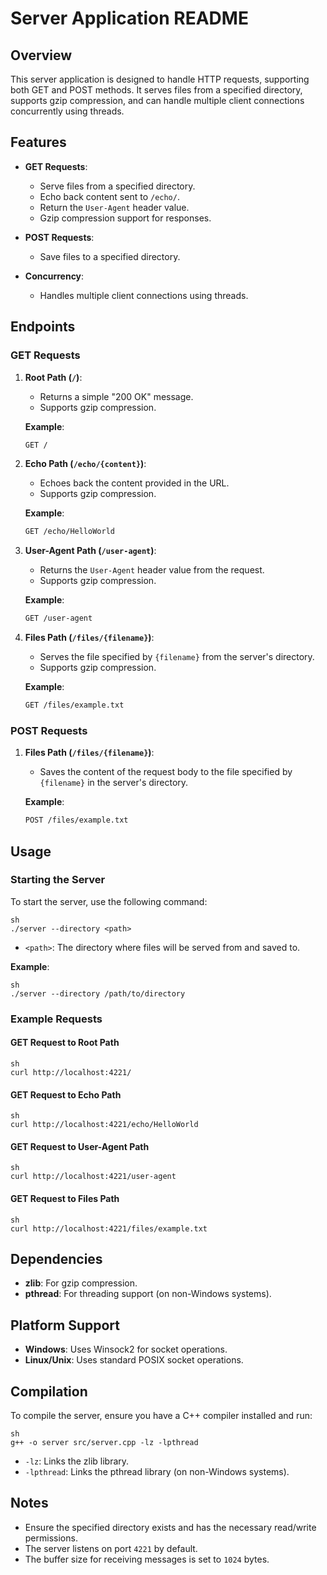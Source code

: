 # Server Application README

## Overview

This server application is designed to handle HTTP requests, supporting both GET and POST methods. It serves files from a specified directory, supports gzip compression, and can handle multiple client connections concurrently using threads.

## Features

- **GET Requests**:
  - Serve files from a specified directory.
  - Echo back content sent to `/echo/`.
  - Return the `User-Agent` header value.
  - Gzip compression support for responses.

- **POST Requests**:
  - Save files to a specified directory.

- **Concurrency**:
  - Handles multiple client connections using threads.

## Endpoints

### GET Requests

1. **Root Path (`/`)**:
   - Returns a simple "200 OK" message.
   - Supports gzip compression.

   **Example**:
   ```sh
   GET /
   ```

2. **Echo Path (`/echo/{content}`)**:
   - Echoes back the content provided in the URL.
   - Supports gzip compression.

   **Example**:
   ```sh
   GET /echo/HelloWorld
   ```

3. **User-Agent Path (`/user-agent`)**:
   - Returns the `User-Agent` header value from the request.
   - Supports gzip compression.

   **Example**:
   ```sh
   GET /user-agent
   ```

4. **Files Path (`/files/{filename}`)**:
   - Serves the file specified by `{filename}` from the server's directory.
   - Supports gzip compression.

   **Example**:
   ```sh
   GET /files/example.txt
   ```

### POST Requests

1. **Files Path (`/files/{filename}`)**:
   - Saves the content of the request body to the file specified by `{filename}` in the server's directory.

   **Example**:
   ```sh
   POST /files/example.txt
   ```

## Usage

### Starting the Server

To start the server, use the following command:

```
sh
./server --directory <path>
```
- `<path>`: The directory where files will be served from and saved to.

**Example**:
```
sh
./server --directory /path/to/directory
```


### Example Requests

#### GET Request to Root Path

```
sh
curl http://localhost:4221/
```

#### GET Request to Echo Path

```
sh
curl http://localhost:4221/echo/HelloWorld
```


#### GET Request to User-Agent Path
```
sh
curl http://localhost:4221/user-agent
```


#### GET Request to Files Path
```
sh
curl http://localhost:4221/files/example.txt
```


## Dependencies

- **zlib**: For gzip compression.
- **pthread**: For threading support (on non-Windows systems).

## Platform Support

- **Windows**: Uses Winsock2 for socket operations.
- **Linux/Unix**: Uses standard POSIX socket operations.

## Compilation

To compile the server, ensure you have a C++ compiler installed and run:
```
sh
g++ -o server src/server.cpp -lz -lpthread
```


- `-lz`: Links the zlib library.
- `-lpthread`: Links the pthread library (on non-Windows systems).

## Notes

- Ensure the specified directory exists and has the necessary read/write permissions.
- The server listens on port `4221` by default.
- The buffer size for receiving messages is set to `1024` bytes.